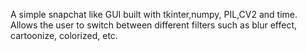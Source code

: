A simple snapchat like GUI built with tkinter,numpy, PIL,CV2 and time. Allows the user to switch between different filters such as blur effect, cartoonize, colorized, etc.

